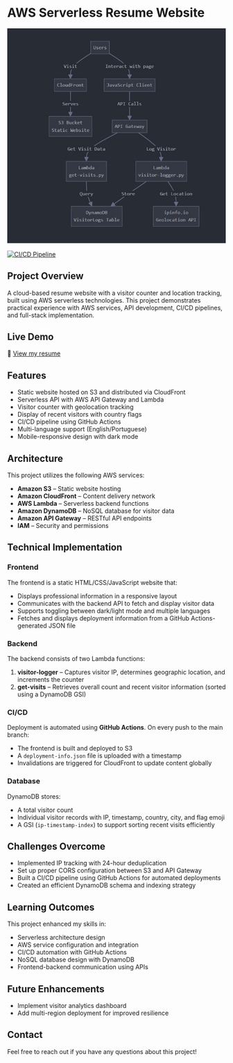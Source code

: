 # AWS Serverless Resume Website

![Project Architecture](./architecture.JPG)

[![CI/CD Pipeline](https://github.com/lucas-rda/my-serverless-resume/actions/workflows/deploy.yml/badge.svg)](https://github.com/lucas-rda/my-serverless-resume/actions/workflows/deploy.yml)

## Project Overview
A cloud-based resume website with a visitor counter and location tracking, built using AWS serverless technologies. This project demonstrates practical experience with AWS services, API development, CI/CD pipelines, and full-stack implementation.

## Live Demo
🔗 [View my resume](https://lucas-albuquerque.com)

## Features
- Static website hosted on S3 and distributed via CloudFront
- Serverless API with AWS API Gateway and Lambda
- Visitor counter with geolocation tracking
- Display of recent visitors with country flags
- CI/CD pipeline using GitHub Actions
- Multi-language support (English/Portuguese)
- Mobile-responsive design with dark mode

## Architecture
This project utilizes the following AWS services:
- **Amazon S3** – Static website hosting
- **Amazon CloudFront** – Content delivery network
- **AWS Lambda** – Serverless backend functions
- **Amazon DynamoDB** – NoSQL database for visitor data
- **Amazon API Gateway** – RESTful API endpoints
- **IAM** – Security and permissions

## Technical Implementation

### Frontend
The frontend is a static HTML/CSS/JavaScript website that:
- Displays professional information in a responsive layout
- Communicates with the backend API to fetch and display visitor data
- Supports toggling between dark/light mode and multiple languages
- Fetches and displays deployment information from a GitHub Actions-generated JSON file

### Backend
The backend consists of two Lambda functions:
1. **visitor-logger** – Captures visitor IP, determines geographic location, and increments the counter
2. **get-visits** – Retrieves overall count and recent visitor information (sorted using a DynamoDB GSI)

### CI/CD
Deployment is automated using **GitHub Actions**. On every push to the main branch:
- The frontend is built and deployed to S3
- A `deployment-info.json` file is uploaded with a timestamp
- Invalidations are triggered for CloudFront to update content globally

### Database
DynamoDB stores:
- A total visitor count
- Individual visitor records with IP, timestamp, country, city, and flag emoji
- A GSI (`ip-timestamp-index`) to support sorting recent visits efficiently

## Challenges Overcome
- Implemented IP tracking with 24-hour deduplication
- Set up proper CORS configuration between S3 and API Gateway
- Built a CI/CD pipeline using GitHub Actions for automated deployments
- Created an efficient DynamoDB schema and indexing strategy

## Learning Outcomes
This project enhanced my skills in:
- Serverless architecture design
- AWS service configuration and integration
- CI/CD automation with GitHub Actions
- NoSQL database design with DynamoDB
- Frontend-backend communication using APIs

## Future Enhancements
- Implement visitor analytics dashboard
- Add multi-region deployment for improved resilience

## Contact
Feel free to reach out if you have any questions about this project!